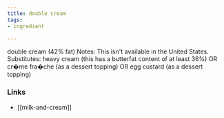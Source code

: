 ```yaml
---
title: double cream
tags:
- ingredient

---
```

double cream (42% fat) Notes: This isn't available in the United States. Substitutes: heavy cream (this has a butterfat content of at least 36%) OR cr�me fra�che (as a dessert topping) OR egg custard (as a dessert topping)

### Links

* [[milk-and-cream]]
